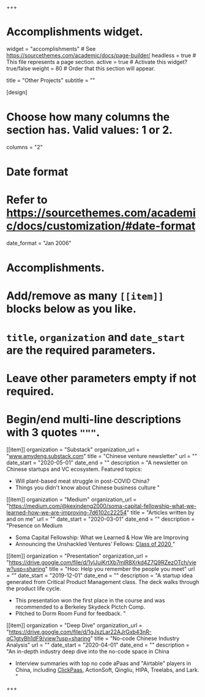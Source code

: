 +++
# Accomplishments widget.
widget = "accomplishments"  # See https://sourcethemes.com/academic/docs/page-builder/
headless = true  # This file represents a page section.
active = true  # Activate this widget? true/false
weight = 80  # Order that this section will appear.

title = "Other Projects"
subtitle = ""

[design]
  # Choose how many columns the section has. Valid values: 1 or 2.
  columns = "2"

# Date format
#   Refer to https://sourcethemes.com/academic/docs/customization/#date-format
date_format = "Jan 2006"

# Accomplishments.
#   Add/remove as many `[[item]]` blocks below as you like.
#   `title`, `organization` and `date_start` are the required parameters.
#   Leave other parameters empty if not required.
#   Begin/end multi-line descriptions with 3 quotes `"""`.

[[item]]
  organization = "Substack"
  organization_url = "www.amydeng.substack.com"
  title = "Chinese venture newsletter"
  url = ""
  date_start = "2020-05-01"
  date_end = ""
  description = "A newsletter on Chinese startups and VC ecosystem. Featured topics:
  * Will plant-based meat struggle in post-COVID China?
  * Things you didn't know about Chinese business culture 
  "

[[item]]
  organization = "Medium"
  organization_url = "https://medium.com/@kexindeng2000/soma-capital-fellowship-what-we-learned-how-we-are-improving-7d6102c22254"
  title = "Articles written by and on me"
  url = ""
  date_start = "2020-03-01"
  date_end = ""
  description = "Presence on Medium
  * Soma Capital Fellowship: What we Learned & How We are Improving
  * Announcing the Unshackled Ventures’ Fellows: <a href="https://medium.com/unshackled-ventures/announcing-the-unshackled-ventures-fellows-class-of-2020-3bc83100dc20">Class of 2020 </a>
  "

[[item]]
  organization = "Presentation"
  organization_url = "https://drive.google.com/file/d/1ylJujKrtXb7mlR8Xrkd4Z7Q9RZezOTch/view?usp=sharing"
  title = "Hoo: Help you remember the people you meet"
  url = ""
  date_start = "2019-12-01"
  date_end = ""
  description = "A startup idea generated from Critical Product Management class. The deck walks through the product life cycle.
  * This presentation won the first place in the course and was recommended to a Berkeley Skydeck Pictch Comp.
  * Pitched to Dorm Room Fund for feedback.
  "

[[item]]
  organization = "Deep Dive"
  organization_url = "https://drive.google.com/file/d/1gJszLar22AJrGxb43nR-qC1gtyBh1dF9/view?usp=sharing"
  title = "No-code Chinese Industry Analysis"
  url = ""
  date_start = "2020-04-01"
  date_end = ""
  description = "An in-depth industry deep dive into the no-code space in China
  * Interview summaries with top no code aPaas and "Airtable" players in China, including <a href="https://www.clickpaas.com/">ClickPaas</a>, ActionSoft, Qingliu, HIPA, Treelabs, and Lark. 
  "




+++
 

